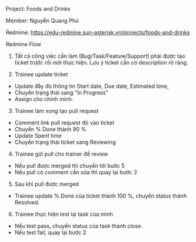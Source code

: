 Project: Foods and Drinks

Member: Nguyễn Quang Phú

Redmine: https://edu-redmine.sun-asterisk.vn/projects/foods-and-drinks

Redmine Flow
1. Tất cả công việc cần làm (Bug/Task/Feature/Support) phải được tạo ticket trước rồi mới thực hiện. Lưu ý ticket cần có description rõ ràng.

2. Trainee update ticket
- Update đầy đủ thông tin Start date, Due date, Estimated time, 
- Chuyển trạng thái sang "In Progress"
- Assign cho chính mình.

3.  Trainee làm xong tạo pull request
- Comment link pull request đó vào ticket
- Chuyển % Done thành 90 %
- Update Spent time 
- Chuyển trạng thái ticket sang Reviewing

4. Trainee gửi pull cho trainer để review
- Nếu pull được merged thì chuyển tới bước 5
- Nếu pull có comment cần sửa thì quay lại bước 2
5. Sau khi pull được merged
 - Trainee update % Done của ticket thành 100 %, chuyển status thành Resolved.
6. Trainee thực hiện test lại task của mình
 - Nếu test pass, chuyển status của task thành close.
 - Nếu test fail, quay lại bước 2

